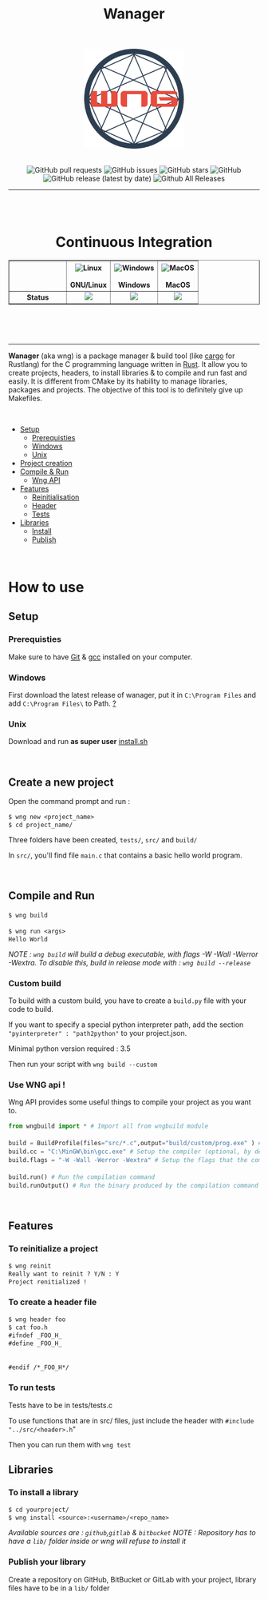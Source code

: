 <h1 align="center">Wanager</h1>
<br>
<br>
<div align="center">
<img width=200 src="assets/wng.png"/>
</div>
<br>
<div align="center">

![GitHub pull requests](https://img.shields.io/github/issues-pr/Wmanage/wng?label=Pull%20requests&style=flat-square)
![GitHub issues](https://img.shields.io/github/issues/Wmanage/wng?label=Issues&style=flat-square)
![GitHub stars](https://img.shields.io/github/stars/Wmanage/wng?color=%23aa1111&label=Stars&style=flat-square)
![GitHub](https://img.shields.io/github/license/Wmanage/wng?color=%23ffaa00&label=License&style=flat-square)
![GitHub release (latest by date)](https://img.shields.io/github/v/release/Wmanage/wng?color=%23888800&label=Latest%20release&style=flat-square)
![Github All Releases](https://img.shields.io/github/downloads/Wmanage/wng/total?color=%2300aa00&label=Downloads&style=flat-square)

</div>

---

<br>
<br>
<h1 align="center">Continuous Integration</h1>
<table border="1" align="center">
    <thead>
    <tr>
    <th>
    </th>
    <th>
                <center><img alt="Linux" src="https://www.screenconnect.com/Images/LogoLinux.png" align="center" height="30" width="30" /></center><br>
                <center>GNU/Linux</center>
    </th>
    <th>
                <center><img alt="Windows" src="https://upload.wikimedia.org/wikipedia/commons/thumb/7/76/Windows_logo_-_2012_%28dark_blue%2C_lines_thinner%29.svg/414px-Windows_logo_-_2012_%28dark_blue%2C_lines_thinner%29.svg.png" align="center" height="30" width="30" /></center><br>
                <center>Windows</center>
    </th>
    <th>
                <center><img alt="MacOS" src="https://upload.wikimedia.org/wikipedia/commons/thumb/f/fa/Apple_logo_black.svg/245px-Apple_logo_black.svg.png" align="center" height="30"width="25" /></center><br>
                 <center>MacOS</center>
    </th>
    </tr>
    </thead>
    <tbody>
    <tr>
    <th align="center" width="100">
    Status
    </th>
    <td align="center">
        <img src="https://img.shields.io/github/workflow/status/Wmanage/wng/RustUnix?label=Status&style=flat-square&color=success">
    </td>
    <td align="center">
        <img src="https://img.shields.io/github/workflow/status/Wmanage/wng/Rust?label=Status&style=flat-square&color=success">
    </td>
    <td align="center">
        <img src="https://img.shields.io/github/workflow/status/Wmanage/wng/RustUnix?label=Status&style=flat-square&color=success">
    </td>
    </tr>
    </tbody>

</table>

<br>
<br>
<br>

---

**Wanager** (aka wng) is a package manager & build tool (like [cargo](https://doc.rust-lang.org/cargo/) for Rustlang) for the C programming language written in [Rust](https://rust-lang.org). It allow you to create projects, headers, to install libraries & to compile and run fast and easily. It is different from CMake by its hability to manage libraries, packages and projects. The objective of this tool is to definitely give up Makefiles.

<br>

- [Setup](#setup)
  - [Prerequisties](#prerequisties)
  - [Windows](#windows)
  - [Unix](#unix)
- [Project creation](#create-a-new-project)
- [Compile & Run](#compile-and-run)
  - [Wng API](#use-wng-api-)
- [Features](#features)
  - [Reinitialisation](#to-reinitialize-a-project)
  - [Header](#to-create-a-header-file)
  - [Tests](#to-run-tests)
- [Libraries](#libraries)
  - [Install](#to-install-a-library)
  - [Publish](#publish-your-library)

<br>

# How to use

## Setup

### Prerequisties

Make sure to have [Git](https://git-scm.com) & [gcc](https://gcc.gnu.org/) installed on your computer.

### Windows

First download the latest release of wanager, put it in `C:\Program Files` and add `C:\Program Files\` to Path. [?](https://stackoverflow.com/questions/44272416/how-to-add-a-folder-to-path-environment-variable-in-windows-10-with-screensho)

### Unix

Download and run **as super user** [install.sh](https://github.com/Wmanage/wng/tree/master/install.sh)

<br>

## Create a new project

Open the command prompt and run :

```
$ wng new <project_name>
$ cd project_name/
```

Three folders have been created, `tests/`, `src/` and `build/`

In `src/`, you'll find file `main.c` that contains a basic hello world program.

<br>

## Compile and Run

```
$ wng build

$ wng run <args>
Hello World
```

<i>NOTE : `wng build` will build a debug executable, with flags -W -Wall -Werror -Wextra. To disable this, build in release mode with : `wng build --release`</i>

<h3>Custom build</h3>

To build with a custom build, you have to create a `build.py` file with your code to build.

If you want to specify a special python interpreter path, add the section `"pyinterpreter" : "path2python"` to your project.json.

Minimal python version required : 3.5

Then run your script with `wng build --custom`


### Use WNG api !

Wng API provides some useful things to compile your project as you want to.

```py
from wngbuild import * # Import all from wngbuild module

build = BuildProfile(files="src/*.c",output="build/custom/prog.exe" ) # setup a build profile that will compile all files in src/ and place the binary in build/custom/prog.exe
build.cc = "C:\MinGW\bin\gcc.exe" # Setup the compiler (optional, by default "gcc")
build.flags = "-W -Wall -Werror -Wextra" # Setup the flags that the command will be run with (optional)

build.run() # Run the compilation command
build.runOutput() # Run the binary produced by the compilation command (Will raise an error if the compilation command fails)
```


<br>

## Features

### To reinitialize a project

```
$ wng reinit
Really want to reinit ? Y/N : Y
Project renitialized !
```

### To create a header file

```
$ wng header foo
$ cat foo.h
#ifndef _FOO_H_
#define _FOO_H_


#endif /*_FOO_H*/
```

### To run tests

Tests have to be in tests/tests.c

To use functions that are in src/ files, just include the header with `#include "../src/<header>.h`"

Then you can run them with `wng test`

<h2>Libraries</h2>

### To install a library

```
$ cd yourproject/
$ wng install <source>:<username>/<repo_name>
```

<i>Available sources are : `github`,`gitlab` & `bitbucket`</i>
<i>NOTE : Repository has to have a `lib/` folder inside or wng will refuse to install it</i>

### Publish your library

Create a repository on GitHub, BitBucket or GitLab with your project, library files have to be in a `lib/` folder
